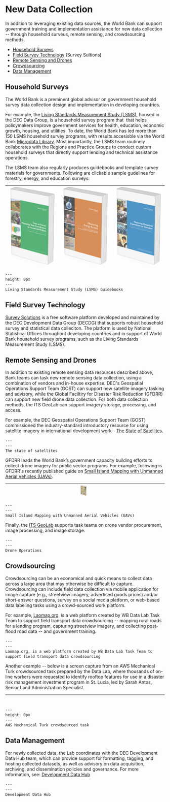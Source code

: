 # New Data Collection

In addition to leveraging existing data sources, the World Bank can support government training and implementation assistance for new data collection -- through household surveus, remote sensing, and crowdsourcing methods.

* [Household Surveys](#household-surveys)
* [Field Survey Technology](#field-survey-technology) (Survey Sultions)
* [Remote Sensing and Drones](#remote-sensing-and-drones)
* [Crowdsourcing](#crowdsourcing)
* [Data Management](#data-management)

## Household Surveys

The World Bank is a preminent global advisor on government household survey data collection design and implementation in developing countries.

For example, the [Living Standards Measurement Study (LSMS)](https://www.worldbank.org/en/programs/lsms), housed in the DEC Data Group, is a household survey program that  that helps policymakers improve government services for health, education, economic growth, housing, and utilities. To date, the World Bank has led more than 150 LSMS household survey programs, with results accesisble via the World Bank [Microdata Library](https://microdata.worldbank.org/index.php/catalog/lsms/?page=1&ps=15&repo=lsms). Most importantly, the LSMS team routinely collaborates with the Regions and Practice Groups to conduct custom household surveys that directly support lending and technical assistance operations.

The LSMS team also regularly produces guidebooks and template survey materials for governments. Following are clickable sample gudelines for forestry, energy, and education surveys:

| [![](images/intro-lsms-forests-b.png)](https://www.worldbank.org/en/programs/lsms/publication/Trees-on-farms-measuring-their-contribution-to-household-welfare) | [![](images/intro-lsms-energy.png)](https://www.worldbank.org/en/programs/lsms/publication/MeasuringEnergyAccess) | [![](images/intro-lsms-education.png)](https://www.worldbank.org/en/programs/lsms/publication/Measuring-household-expenditure-on-education-a-guidebook-for-designing-household-survey-questionnaire) |
| --------------------------------------------------------------------------------------------------------------------------------------------------------------- | ----------------------------------------------------------------------------------------------------------------- | ---------------------------------------------------------------------------------------------------------------------------------------------------------------------------------------------------- |

```{figure}
---
height: 0px
---
Living Standards Measurement Study (LSMS) Guidebooks
```

## Field Survey Technology

[Survey Solutions](https://mysurvey.solutions/en/) is a free software platform developed and maintained by the DEC Development Data Group (DECDG) that supports robust household survey and statistical data colleciton. The platform is used by National Statistical Offices throughout developing countries and in support of World Bank household survey programs, such as the Living Standards Measurement Study (LSMS).

## Remote Sensing and Drones

In addition to existing remote sensing data resources described above, Bank teams can task new remote sensing data collection, using a combination of vendors and in-house expertise. DEC's Geospatial Operations Support Team (GOST) can support new satellite imagery tasking and advisory, while the Global Faciltiry for Disaster Risk Reduction (GFDRR) can support new field drone data collection. For both data collection methods, the ITS GeoLab can support imagery storage, processing, and access.

For example, the DEC Geospatial Operations Support Team (GOST) commissioned the industry-standard introductory resource for using satellite imagery in international development work – [The State of Satellites](https://landscape.satsummit.io/).

```{figure}
---
---
The state of satellites
```

GFDRR leads the World Bank’s government capacity building efforts to collect drone imagery for public sector programs. For example, following is GFDRR's recently published guide on [Small Island Mapping with Unmanned Aerial Vehicles (UAVs)](https://openknowledge.worldbank.org/server/api/core/bitstreams/d58af8a7-ee74-5567-9fa3-4aaf5f9050e8/content).

| <span style="color:white">xxxxxxxxxxxx</span> | <span style="color:white">xxxxxxxxxxxxx</span> | [![](images/intro-gfdrr-drones.png)](https://openknowledge.worldbank.org/server/api/core/bitstreams/d58af8a7-ee74-5567-9fa3-4aaf5f9050e8/content) | <span style="color:white">xxxxxxxxxxxxx</span> | <span style="color:white">xxxxxxxxxxxxx</span> |
| --------------------------------------------- | ---------------------------------------------- | ------------------------------------------------------------------------------------------------------------------------------------------------- | ---------------------------------------------- | ---------------------------------------------- |

```{figure}
---
---
Small Island Mapping with Unmanned Aerial Vehicles (UAVs)
```

Finally, the [ITS GeoLab](https://geowb.worldbank.org/portal/apps/Cascade/index.html?appid=4818a534d02245179c120b7aa21598b6) supports task teams on drone vendor procurement, image processing, and image storage.

```{figure}
---
---
Drone Operations
```

## Crowdsourcing

Crowdsourcing can be an economical and quick means to collect data across a large area that may otherwise be difficult to capture. Crowdsourcing can include field data collection via mobile application for image capture (e.g., streetview imagery, advertised goods prices) and/or short-answer questions, survey on a social media platform, or web-based data labeling tasks using a crowd-sourced work platform.

For example, [Laomap.org](https://www.laomap.org/), is a web platform created by WB Data Lab Task Team to support field transport data crowdsourcing -- mapping rural roads for a lending program, capturing streetview imagery, and collecting post-flood road data -- and government training.

```{figure}
---
---
Laomap.org, is a web platform created by WB Data Lab Task Team to support field transport data crowdsourcing 
```

Another example -- below is a screen capture from an AWS Mechanical Turk crowdsourced task prepared by the Data Lab, where thousands of on-line workers were requested to identify rooftop features for use in a disaster risk management investment program in St. Lucia, led by Sarah Antos, Senior Land Administration Specialist.

| <span style="color:white">xxxxxxxxxxxxxx</span> | <span style="color:white">xxxxxxxxxxxxxx</span> | ![](images/intro-crowd-turk.png) | <span style="color:white">xxxxxxxxxxxxxx</span> | <span style="color:white">xxxxxxxxxxxxxx</span> |
| ----------------------------------------------- | ----------------------------------------------- | -------------------------------- | ----------------------------------------------- | ----------------------------------------------- |

```{figure}
---
height: 0px
---
AWS Mechanical Turk crowdsourced task
```

## Data Management

For newly collected data, the Lab coordinates with the DEC Development Data Hub team, which can provide support for formatting, tagging, and hosting collected datasets, as well as advisory on data acquisition, archiving, and dissemination policies and governance. For more information, see: [Development Data Hub](https://datacatalog.worldbank.org/int/getting-started)

```{figure}
---
---
Development Data Hub
```

